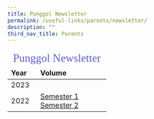 ```yaml
---
title: Punggol Newsletter
permalink: /useful-links/parents/newsletter/
description: ""
third_nav_title: Parents
---
```

<table>
<thead>
	<tr><td colspan=2 style="font-family:impact; font-size:25px; color:rgb(94,94,207)">Punggol Newsletter</td>
	</tr>
	<tr style="font-weight:bold">
			<td width=50>Year</td>
			<td>Volume</td>
		</tr>
</thead>
	<tbody>	
		<tr>
			<td style="border: solid 0px black">2023</td>
			<td style="border: solid 0px black"><a href="" target="_blank"></a></td>
		</tr>
		<tr >
		<td style="border: solid 0px black">2022</td>
	 <td style="border: solid 0px black"><a href="https://drive.google.com/file/d/10doMs45N9eUu5mcIQCBp36HFYrG6LCcL/view" target="_blank">Semester 1</a><br>
		<a href="https://drive.google.com/file/d/1f39O-ztz13CnSAUmuf1VGeuITaJ9rwIB/view" target="_blank">Semester 2</a></td>
		</tr>
	</tbody>
	</table>